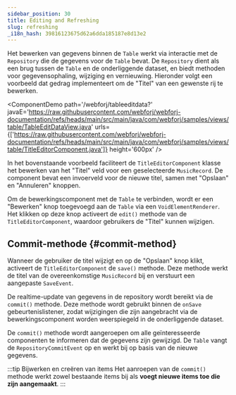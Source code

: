 ```yaml
---
sidebar_position: 30
title: Editing and Refreshing
slug: refreshing
_i18n_hash: 39816123675d62a6dda185187e8d13e2
---
```

Het bewerken van gegevens binnen de `Table` werkt via interactie met de `Repository` die de gegevens voor de `Table` bevat. De `Repository` dient als een brug tussen de `Table` en de onderliggende dataset, en biedt methoden voor gegevensophaling, wijziging en vernieuwing. Hieronder volgt een voorbeeld dat gedrag implementeert om de "Titel" van een gewenste rij te bewerken.

<ComponentDemo 
path='/webforj/tableeditdata?' 
javaE='https://raw.githubusercontent.com/webforj/webforj-documentation/refs/heads/main/src/main/java/com/webforj/samples/views/table/TableEditDataView.java'
urls={['https://raw.githubusercontent.com/webforj/webforj-documentation/refs/heads/main/src/main/java/com/webforj/samples/views/table/TitleEditorComponent.java']}
height='600px'
/>

In het bovenstaande voorbeeld faciliteert de `TitleEditorComponent` klasse het bewerken van het "Titel" veld voor een geselecteerde `MusicRecord`. De component bevat een invoerveld voor de nieuwe titel, samen met "Opslaan" en "Annuleren" knoppen.

Om de bewerkingscomponent met de `Table` te verbinden, wordt er een "Bewerken" knop toegevoegd aan de `Table` via een `VoidElementRenderer`. Het klikken op deze knop activeert de `edit()` methode van de `TitleEditorComponent`, waardoor gebruikers de "Titel" kunnen wijzigen.

## Commit-methode {#commit-method}

Wanneer de gebruiker de titel wijzigt en op de "Opslaan" knop klikt, activeert de `TitleEditorComponent` de `save()` methode. Deze methode werkt de titel van de overeenkomstige `MusicRecord` bij en verstuurt een aangepaste `SaveEvent`.

De realtime-update van gegevens in de repository wordt bereikt via de `commit()` methode. Deze methode wordt gebruikt binnen de `onSave` gebeurtenislistener, zodat wijzigingen die zijn aangebracht via de bewerkingscomponent worden weerspiegeld in de onderliggende dataset.

De `commit()` methode wordt aangeroepen om alle geïnteresseerde componenten te informeren dat de gegevens zijn gewijzigd. De `Table` vangt de `RepositoryCommitEvent` op en werkt bij op basis van de nieuwe gegevens.

:::tip Bijwerken en creëren van items
Het aanroepen van de `commit()` methode werkt zowel bestaande items bij als **voegt nieuwe items toe die zijn aangemaakt**.
:::

